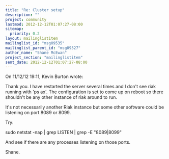 ```yaml
---
title: "Re: Cluster setup"
description: ""
project: community
lastmod: 2012-12-12T01:07:27-08:00
sitemap:
  priority: 0.2
layout: mailinglistitem
mailinglist_id: "msg09535"
mailinglist_parent_id: "msg09527"
author_name: "Shane McEwan"
project_section: "mailinglistitem"
sent_date: 2012-12-12T01:07:27-08:00
---
```


On 11/12/12 19:11, Kevin Burton wrote:

Thank you. I have restarted the server several times and I don't see riak
running with 'ps ax'. The configuration is set to come up on reboot so there
shouldn't be any other instance of riak around to run.


It's not necessarily another Riak instance but some other software could 
be listening on port 8089 or 8099.


Try:

sudo netstat -nap | grep LISTEN | grep -E "8089|8099"

And see if there are any processes listening on those ports.

Shane.

